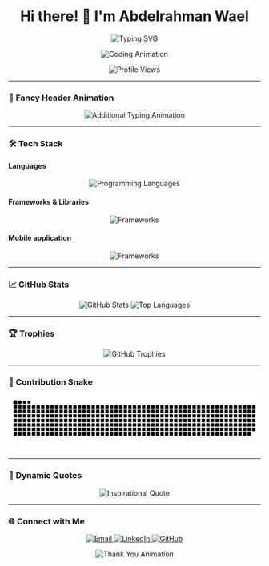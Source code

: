 <h1 align="center">Hi there! 👋 I'm Abdelrahman Wael</h1>

<p align="center">
  <img src="https://readme-typing-svg.herokuapp.com?font=Fira+Code&size=30&pause=1000&color=1DA1F2&width=700&lines=Welcome+to+my+GitHub+Profile!;Passionate+Software+Engineer;Data+Lover+%26+Problem+Solver;Lifelong+Learner+%26+Innovator;Let's+Build+Awesome+Things!" alt="Typing SVG">
</p>

<p align="center">
  <img src="https://media.giphy.com/media/qgQUggAC3Pfv687qPC/giphy.gif" alt="Coding Animation" width="500"/>
</p>

<p align="center">
  <img src="https://komarev.com/ghpvc/?username=AbdoJoker99&style=flat-square&color=blue" alt="Profile Views">
</p>

---

### 🎨 **Fancy Header Animation**
<p align="center">
  <img src="https://readme-typing-svg.herokuapp.com?font=Fira+Code&size=24&duration=3000&pause=800&color=FF5733&center=true&vCenter=true&multiline=true&width=650&height=80&lines=⚡+Coding+is+my+superpower!;🔥+Let's+solve+problems+together!;" alt="Additional Typing Animation">
</p>

---

### 🛠 **Tech Stack**

#### **Languages**
<p align="center">
  <img src="https://skillicons.dev/icons?i=java,python,js,html,css" alt="Programming Languages">
</p>

#### **Frameworks & Libraries**
<p align="center">
  <img src="https://skillicons.dev/icons?i=react,nodejs,bootstrap,tailwind css" alt="Frameworks">
</p>

#### **Mobile application**
<p align="center">
  <img src="https://skillicons.dev/icons?i=flutter,dart" alt="Frameworks">
</p>

---

### 📈 **GitHub Stats**

<div align="center">
  <img src="https://github-readme-stats.vercel.app/api?username=AbdoJoker99&hide_title=false&hide_rank=false&show_icons=true&include_all_commits=true&count_private=true&disable_animations=false&theme=dracula&locale=en&hide_border=false" height="150" alt="GitHub Stats" />

  <img src="https://github-readme-stats.vercel.app/api/top-langs?username=AbdoJoker99&locale=en&hide_title=false&layout=compact&card_width=320&langs_count=5&theme=dracula&hide_border=false" height="150" alt="Top Languages" />
</div>

---

### 🏆 **Trophies**
<p align="center">
  <img src="https://github-profile-trophy.vercel.app/?username=AbdoJoker99&theme=dracula&row=1&column=6&no-frame=true&margin-w=10" alt="GitHub Trophies">
</p>

---

### 🐍 **Contribution Snake**
<p align="center">
  <img src="https://raw.githubusercontent.com/Platane/snk/output/github-contribution-grid-snake.svg" alt="Contribution Snake Animation">
</p>

---

### 🌟 **Dynamic Quotes**
<p align="center">
  <img src="https://quotes-github-readme.vercel.app/api?type=horizontal&theme=radical" alt="Inspirational Quote">
</p>

---

### 🌐 **Connect with Me**

<p align="center">
  <a href="mailto:202201074@pua.edu.eg">
    <img src="https://img.shields.io/badge/Email-D14836?style=for-the-badge&logo=gmail&logoColor=white" alt="Email">
  </a>
  <a href="https://www.linkedin.com/in/abdelrahman-wael-42a232282/">
    <img src="https://img.shields.io/badge/LinkedIn-0077B5?style=for-the-badge&logo=linkedin&logoColor=white" alt="LinkedIn">
  </a>
  <a href="https://github.com/AbdoJoker99?tab=repositories">
    <img src="https://img.shields.io/badge/GitHub-171515?style=for-the-badge&logo=github&logoColor=white" alt="GitHub">
  </a>
</p>
<p align="center">
  <img src="https://readme-typing-svg.herokuapp.com?font=Fira+Code&size=22&pause=800&color=4D8FFC&center=true&vCenter=true&width=600&lines=Thank+you+for+visiting!+🌟;Feel+free+to+connect+with+me!" alt="Thank You Animation">
  <br>
 
</p>



